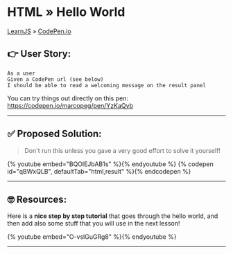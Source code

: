 # HTML » Hello World

[LearnJS](../../../README.md) » [CodePen.io](../README.md)

## 👉 User Story:

```
As a user
Given a CodePen url (see below)
I should be able to read a welcoming message on the result panel
```

You can try things out directly on this pen:  
https://codepen.io/marcopeg/pen/YzKaQyb

---

## ✅ Proposed Solution:

> Don't run this unless you gave a very good effort to solve it yourself!

{% youtube embed="BQOlEJbAB1s" %}{% endyoutube %}
{% codepen id="qBWxQLB", defaultTab="html,result" %}{% endcodepen %}

---

## 🤓 Resources:

Here is a **nice step by step tutorial** that goes through the hello world, and then add also
some stuff that you will use in the next lesson!

{% youtube embed="O-vslGuGRg8" %}{% endyoutube %}

---
